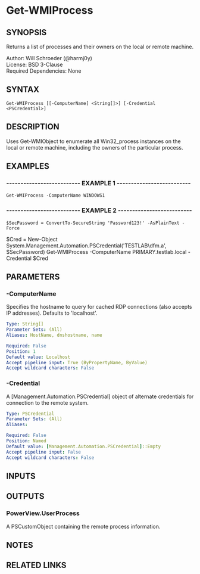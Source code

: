 # Get-WMIProcess

## SYNOPSIS
Returns a list of processes and their owners on the local or remote machine.

Author: Will Schroeder (@harmj0y)  
License: BSD 3-Clause  
Required Dependencies: None

## SYNTAX

```
Get-WMIProcess [[-ComputerName] <String[]>] [-Credential <PSCredential>]
```

## DESCRIPTION
Uses Get-WMIObject to enumerate all Win32_process instances on the local or remote machine,
including the owners of the particular process.

## EXAMPLES

### -------------------------- EXAMPLE 1 --------------------------
```
Get-WMIProcess -ComputerName WINDOWS1
```

### -------------------------- EXAMPLE 2 --------------------------
```
$SecPassword = ConvertTo-SecureString 'Password123!' -AsPlainText -Force
```

$Cred = New-Object System.Management.Automation.PSCredential('TESTLAB\dfm.a', $SecPassword)
Get-WMIProcess -ComputerName PRIMARY.testlab.local -Credential $Cred

## PARAMETERS

### -ComputerName
Specifies the hostname to query for cached RDP connections (also accepts IP addresses).
Defaults to 'localhost'.

```yaml
Type: String[]
Parameter Sets: (All)
Aliases: HostName, dnshostname, name

Required: False
Position: 1
Default value: Localhost
Accept pipeline input: True (ByPropertyName, ByValue)
Accept wildcard characters: False
```

### -Credential
A \[Management.Automation.PSCredential\] object of alternate credentials
for connection to the remote system.

```yaml
Type: PSCredential
Parameter Sets: (All)
Aliases: 

Required: False
Position: Named
Default value: [Management.Automation.PSCredential]::Empty
Accept pipeline input: False
Accept wildcard characters: False
```

## INPUTS

## OUTPUTS

### PowerView.UserProcess

A PSCustomObject containing the remote process information.

## NOTES

## RELATED LINKS

